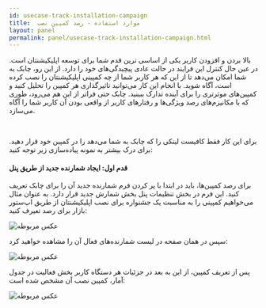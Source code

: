 ```yaml
---
id: usecase-track-installation-campaign
title:  موارد استفاده - رصد کمپین نصب 
layout: panel
permalink: panel/usecase-track-installation-campaign.html
---
```


بالا بردن و افزودن کاربر یکی از اساسی ترین قدم شما برای توسعه اپلیکیشنتان است. در عین حال کنترل این فرایند در حالت عادی پیچیدگی‌های خود را دارد. از این رو، چابک به شما امکان می‌دهد تا از این که هر کاربر شما از چه کمپینی اپلیکیشنتان را نصب کرده است، آگاه شوید. با انجام این کار می‌توانید تاثیرگذاری هر کمپین را تحلیل کنید و کمپین‌های موثرتری را برای آینده تدارک ببینید. چابک حتی فراتر از این هم می‌رود، طوری که با مکانیزم‌های رصد ویژگی‌ها و رفتارهای کاربر از واقعی بودن آن کاربر شما را آگاه می‌سازد.

<Br>

برای این کار فقط کافیست لینکی را که چابک به شما می‌دهد را در کمپین خود قرار دهید. برای درک بیشتر به نمونه پیاده‌سازی زیر توجه کنید:

#### قدم اول: ایجاد شمارنده جدید از طریق پنل
برای رصد کمپین‌ها، باید در ابتدا با پر کردن فرم شمارنده جدید آن را برای چابک تعریف کنید. این فرم در بخش تنظیمات پنل بخش شمارش جدید قرار دارد. به عنوان مثال می‌خواهیم کمپینی را به مناسبت یک جشنواره برای نصب اپلیکیشنتان از طریق اپ‌ستور بازار برای رصد تعیرف کنید:

![عکس مربوطه](http://uupload.ir/files/uoxw_campaign.png)

سپس در همان صفحه در لیست شمارنده‌های فعال آن را مشاهده خواهید کرد:

![عکس مربوطه](http://uupload.ir/files/ugoa_active-campaign.png)
 
پس از تعریف کمپین، از این به بعد در جزئیات هر دستگاه کاربر بخش فعالیت در جدول آمار، کمپین نصب آن مشخص شده است:


![عکس مربوطه](http://uupload.ir/files/gkqb_deviceinfo.png)
